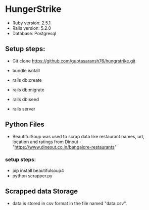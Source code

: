 # HungerStrike

* Ruby version: 2.5.1
* Rails version: 5.2.0
* Database: Postgresql

## Setup steps:
*  Git clone https://github.com/guptasaransh76/hungrstrike.git
*  bundle isntall
*  rails db:create 
*  rails db:migrate
*  rails db:seed

* rails server

## Python Files
* BeautifulSoup was used to scrap data like restaurant names, url, location and ratings from Dinout - "https://www.dineout.co.in/bangalore-restaurants"

### setup steps:
* pip install beautifulsoup4
* python scrapper.py

## Scrapped data Storage
* data is stored in csv format in the file named "data.csv".
